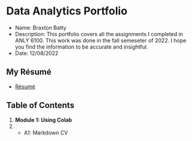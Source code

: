 # Data Analytics Portfolio
- Name: Braxton Batty
- Description: This portfolio covers all the assignments I completed in ANLY 6100. This work was done in the fall semeseter of 2022. I hope you find the information to be accurate and insightful.
- Date: 12/08/2022
## My Résumé
- [Résumé](https://colab.research.google.com/drive/1cc8RTVbqhcEB1LvXHmM6m7A1JE_SMin1?usp=sharing)
## Table of Contents
1. **Module 1: Using Colab**
2.   - A1: Markdown CV
